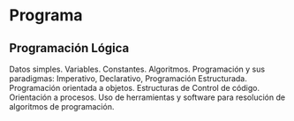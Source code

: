 # Programa

## Programación Lógica 

Datos simples. Variables. Constantes. Algoritmos. Programación y sus paradigmas: Imperativo, Declarativo, Programación Estructurada. Programación orientada a objetos. Estructuras de Control de código. Orientación a procesos. Uso de herramientas y software para resolución de algoritmos de programación.


